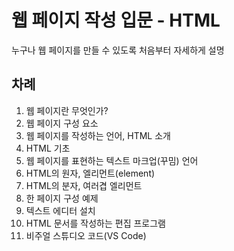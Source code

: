 # 웹 페이지 작성 입문 - HTML

누구나 웹 페이지를 만들 수 있도록 처음부터 자세하게 설명

## 차례

1. 웹 페이지란 무엇인가?
  1. 웹 페이지 구성 요소
  1. 웹 페이지를 작성하는 언어, HTML 소개
1. HTML 기초
  1. 웹 페이지를 표현하는 텍스트 마크업(꾸밈) 언어
  1. HTML의 원자, 엘리먼트(element)
  1. HTML의 분자, 여러겹 엘리먼트
  1. 한 페이지 구성 예제
1. 텍스트 에디터 설치
  1. HTML 문서를 작성하는 편집 프로그램
  1. 비주얼 스튜디오 코드(VS Code)
